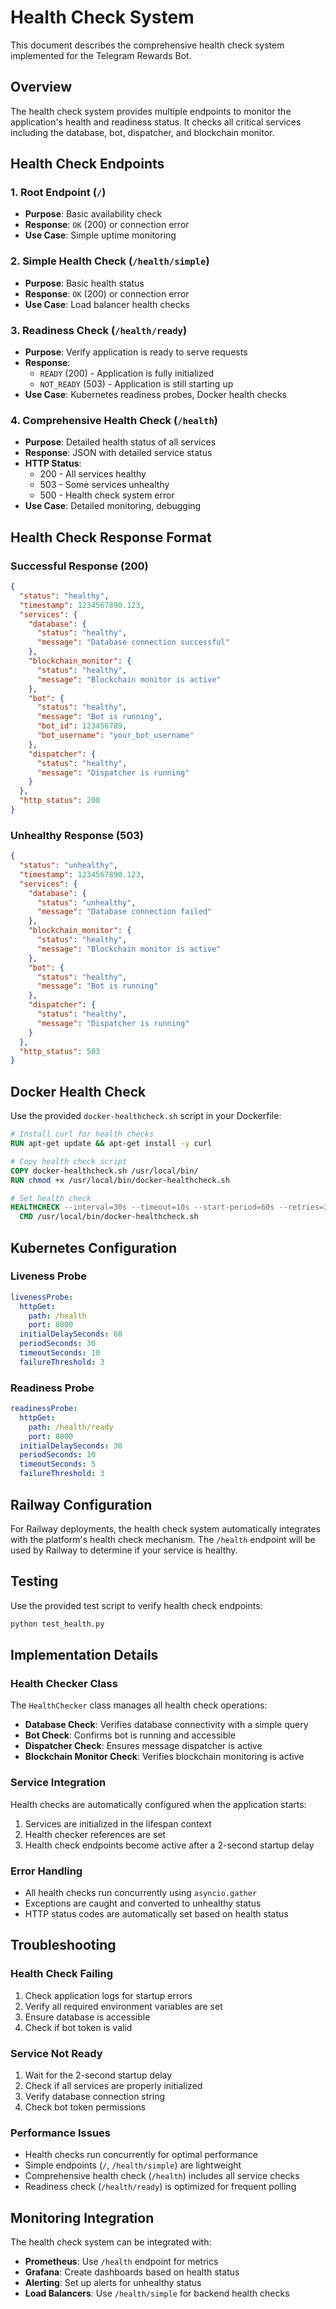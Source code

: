 # Health Check System

This document describes the comprehensive health check system implemented for the Telegram Rewards Bot.

## Overview

The health check system provides multiple endpoints to monitor the application's health and readiness status. It checks all critical services including the database, bot, dispatcher, and blockchain monitor.

## Health Check Endpoints

### 1. Root Endpoint (`/`)
- **Purpose**: Basic availability check
- **Response**: `OK` (200) or connection error
- **Use Case**: Simple uptime monitoring

### 2. Simple Health Check (`/health/simple`)
- **Purpose**: Basic health status
- **Response**: `OK` (200) or connection error
- **Use Case**: Load balancer health checks

### 3. Readiness Check (`/health/ready`)
- **Purpose**: Verify application is ready to serve requests
- **Response**: 
  - `READY` (200) - Application is fully initialized
  - `NOT_READY` (503) - Application is still starting up
- **Use Case**: Kubernetes readiness probes, Docker health checks

### 4. Comprehensive Health Check (`/health`)
- **Purpose**: Detailed health status of all services
- **Response**: JSON with detailed service status
- **HTTP Status**: 
  - 200 - All services healthy
  - 503 - Some services unhealthy
  - 500 - Health check system error
- **Use Case**: Detailed monitoring, debugging

## Health Check Response Format

### Successful Response (200)
```json
{
  "status": "healthy",
  "timestamp": 1234567890.123,
  "services": {
    "database": {
      "status": "healthy",
      "message": "Database connection successful"
    },
    "blockchain_monitor": {
      "status": "healthy",
      "message": "Blockchain monitor is active"
    },
    "bot": {
      "status": "healthy",
      "message": "Bot is running",
      "bot_id": 123456789,
      "bot_username": "your_bot_username"
    },
    "dispatcher": {
      "status": "healthy",
      "message": "Dispatcher is running"
    }
  },
  "http_status": 200
}
```

### Unhealthy Response (503)
```json
{
  "status": "unhealthy",
  "timestamp": 1234567890.123,
  "services": {
    "database": {
      "status": "unhealthy",
      "message": "Database connection failed"
    },
    "blockchain_monitor": {
      "status": "healthy",
      "message": "Blockchain monitor is active"
    },
    "bot": {
      "status": "healthy",
      "message": "Bot is running"
    },
    "dispatcher": {
      "status": "healthy",
      "message": "Dispatcher is running"
    }
  },
  "http_status": 503
}
```

## Docker Health Check

Use the provided `docker-healthcheck.sh` script in your Dockerfile:

```dockerfile
# Install curl for health checks
RUN apt-get update && apt-get install -y curl

# Copy health check script
COPY docker-healthcheck.sh /usr/local/bin/
RUN chmod +x /usr/local/bin/docker-healthcheck.sh

# Set health check
HEALTHCHECK --interval=30s --timeout=10s --start-period=60s --retries=3 \
  CMD /usr/local/bin/docker-healthcheck.sh
```

## Kubernetes Configuration

### Liveness Probe
```yaml
livenessProbe:
  httpGet:
    path: /health
    port: 8000
  initialDelaySeconds: 60
  periodSeconds: 30
  timeoutSeconds: 10
  failureThreshold: 3
```

### Readiness Probe
```yaml
readinessProbe:
  httpGet:
    path: /health/ready
    port: 8000
  initialDelaySeconds: 30
  periodSeconds: 10
  timeoutSeconds: 5
  failureThreshold: 3
```

## Railway Configuration

For Railway deployments, the health check system automatically integrates with the platform's health check mechanism. The `/health` endpoint will be used by Railway to determine if your service is healthy.

## Testing

Use the provided test script to verify health check endpoints:

```bash
python test_health.py
```

## Implementation Details

### Health Checker Class
The `HealthChecker` class manages all health check operations:
- **Database Check**: Verifies database connectivity with a simple query
- **Bot Check**: Confirms bot is running and accessible
- **Dispatcher Check**: Ensures message dispatcher is active
- **Blockchain Monitor Check**: Verifies blockchain monitoring is active

### Service Integration
Health checks are automatically configured when the application starts:
1. Services are initialized in the lifespan context
2. Health checker references are set
3. Health check endpoints become active after a 2-second startup delay

### Error Handling
- All health checks run concurrently using `asyncio.gather`
- Exceptions are caught and converted to unhealthy status
- HTTP status codes are automatically set based on health status

## Troubleshooting

### Health Check Failing
1. Check application logs for startup errors
2. Verify all required environment variables are set
3. Ensure database is accessible
4. Check if bot token is valid

### Service Not Ready
1. Wait for the 2-second startup delay
2. Check if all services are properly initialized
3. Verify database connection string
4. Check bot token permissions

### Performance Issues
- Health checks run concurrently for optimal performance
- Simple endpoints (`/`, `/health/simple`) are lightweight
- Comprehensive health check (`/health`) includes all service checks
- Readiness check (`/health/ready`) is optimized for frequent polling

## Monitoring Integration

The health check system can be integrated with:
- **Prometheus**: Use `/health` endpoint for metrics
- **Grafana**: Create dashboards based on health status
- **Alerting**: Set up alerts for unhealthy status
- **Load Balancers**: Use `/health/simple` for backend health checks 